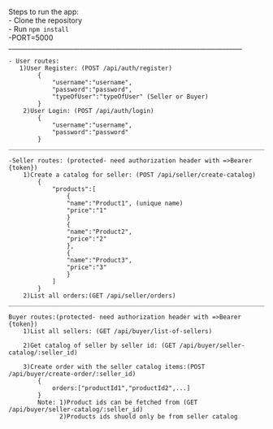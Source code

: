 Steps to run the app: <br/>
    - Clone the repository <br/>
    - Run `npm install` <br/>
    -PORT=5000
    ________________________________________________________________________

    - User routes:
       1)User Register: (POST /api/auth/register) 
            { 
                "username":"username",
                "password":"password",
                "typeOfUser":"typeOfUser" (Seller or Buyer) 
            } 
        2)User Login: (POST /api/auth/login) 
            {
                "username":"username", 
                "password":"password"
            }
    ____________________________________________________________________________

    -Seller routes: (protected- need authorization header with =>Bearer {token})
        1)Create a catalog for seller: (POST /api/seller/create-catalog) 
            {
                "products":[
                    {
                    "name":"Product1", (unique name)
                    "price":"1"
                    }
                    {
                    "name":"Product2",
                    "price":"2"
                    },
                    {
                    "name":"Product3",
                    "price":"3"
                    }
                ]
            }
        2)List all orders:(GET /api/seller/orders)
    _____________________________________________________________________________

    Buyer routes:(protected- need authorization header with =>Bearer {token})
        1)List all sellers: (GET /api/buyer/list-of-sellers)

        2)Get catalog of seller by seller id: (GET /api/buyer/seller-catalog/:seller_id)

        3)Create order with the seller catalog items:(POST /api/buyer/create-order/:seller_id)
            {
                orders:["productId1","productId2",...]
            }
            Note: 1)Product ids can be fetched from (GET /api/buyer/seller-catalog/:seller_id)
                  2)Products ids shuold only be from seller catalog

